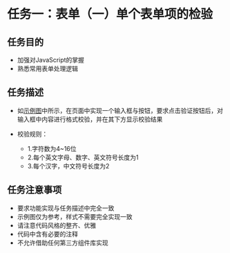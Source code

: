 # 任务一：表单（一）单个表单项的检验

## 任务目的

- 加强对JavaScript的掌握
- 熟悉常用表单处理逻辑

## 任务描述

- 如[示例图](http://7xrp04.com1.z0.glb.clouddn.com/task_2_29_1.jpg)中所示，在页面中实现一个输入框与按钮，要求点击验证按钮后，对输入框中内容进行格式校验，并在其下方显示校验结果
- 校验规则：

	- 1.字符数为4~16位
	- 2.每个英文字母、数字、英文符号长度为1
	- 3.每个汉字，中文符号长度为2

## 任务注意事项

- 要求功能实现与任务描述中完全一致
- 示例图仅为参考，样式不需要完全实现一致
- 请注意代码风格的整齐、优雅
- 代码中含有必要的注释
- 不允许借助任何第三方组件库实现